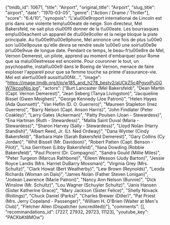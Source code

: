 {"tmdb_id": 10671, "title": "Airport", "original_title": "Airport", "slug_title": "airport", "date": "1970-03-05", "genre": ["Action / Drame / Thriller"], "score": "6.4/10", "synopsis": "L'a\u00e9roport international de Lincoln est pris dans une violente temp\u00eate de neige. Son directeur, Mel Bakersfeld, ne sait plus o\u00f9 donner de la t\u00eate. Les bourrasques emp\u00eachent un appareil de d\u00e9coller et la neige bloque la piste principale. Au t\u00e9l\u00e9phone, Mel annonce une fois de plus \u00e0 son \u00e9pouse qu'elle devra se rendre seule \u00e0 une soir\u00e9e pr\u00e9vue de longue date. Pendant ce temps, le beau-fr\u00e8re de Mel, Vernon Demerest, un pilote, apprend au moment d'embarquer pour Rome que sa ma\u00eetresse est enceinte. Pour couronner le tout, un psychopathe, install\u00e9 dans le Boeing de Vernon, menace de faire exploser l'appareil pour que sa femme touche sa prime d'assurance-vie. Mel est alert\u00e9 aussit\u00f4t...", "image": "https://image.tmdb.org/t/p/w185_and_h278_bestv2/aUCkZ5c4PgyoiPuGGW7ikcogNjq.jpg", "actors": ["Burt Lancaster (Mel Bakersfeld)", "Dean Martin (Capt. Vernon Demerest)", "Jean Seberg (Tanya Livingston)", "Jacqueline Bisset (Gwen Meighen)", "George Kennedy (Joe Patroni)", "Helen Hayes (Ada Quonsett)", "Van Heflin (D. O. Guerrero)", "Maureen Stapleton (Inez Guerrero)", "Barry Nelson (Capt. Anson Harris)", "John Findlater (Peter Coakley)", "Larry Gates (Ackerman)", "Patty Poulsen (Joan - Stewardess)", "Ena Hartman (Ruth - Stewardess)", "Malila Saint Duval (Maria - Stewardess)", "Sharon Harvey (Sally - Stewardess)", "Lloyd Nolan (Harry Standish)", "Albert Reed, Jr. (Lt. Ned Ordway)", "Dana Wynter (Cindy Bakersfeld)", "Barbara Hale (Sarah Bakersfeld Demerest)", "Gary Collins (Cy Jordan)", "Whit Bissell (Mr. Davidson)", "Robert Patten (Capt. Benson - Pilot)", "Lisa Gerritsen (Libby Bakersfeld)", "Ilana Dowding (Robbie Bakersfeld)", "Paul Picerni (Dr. Compagno)", "Sandra Gould (Millie Miles)", "Peter Turgeon (Marcus Rathbone)", "Eileen Wesson (Judy Barton)", "Jessie Royce Landis (Mrs. Harriet DuBarry Mossman)", "Virginia Grey (Mrs. Schultz)", "Clark Howat (Bert Weatherby)", "Lew Brown (Reynolds)", "Leoda Richards (Woman on Dais)", "James Nolan (Father Steven Lonigan)", "Jodean Lawrence (Marie Patroni)", "Nancy Ann Nelson (Bunnie)", "Dick Winslow (Mr. Schultz)", "Lou Wagner (Schuyler Schultz)", "Janis Hansen (Sister Katherine Grace)", "Mary Jackson (Sister Felice)", "Shelly Novack (Rollings)", "Chuck Daniel (Parks)", "Charles Brewer (Diller)", "Pat Priest (Mrs. Jerry Copeland - Passenger)", "William H. O'Brien (Waiter at Men's Club)", "Fletcher Allen (Dispatcher (uncredited))"], "comments": [], "recommandations_id": [7227, 27932, 29723, 11123], "youtube_key": "PACKbKt8MOw"}